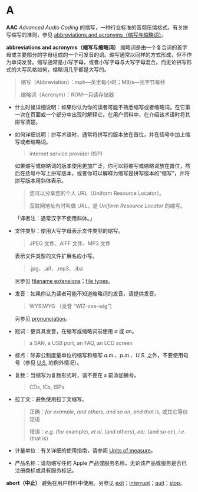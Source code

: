 # A

**AAC** *Advanced Audio Coding* 的缩写，一种行业标准的音频压缩格式。有关拼写缩写的准则，参见 [abbreviations and acronyms（缩写与缩略词）](A.md)。

**abbreviations and acronyms（缩写与缩略词）** 缩略词是由一个复合词的首字母或主要部分的字母组成的一个可发音的词。缩写通常以同样的方式形成，但不作为单词发音。缩写通常是小写字母，或者小写字母与大写字母混合。而无论拼写形式的大写风格如何，缩略词几乎都是大写的。

> 缩写（Abbreviation）：mph—英里每小时；MB/s—兆字节每秒
>
> 缩略词（Acronym）：ROM—只读存储器

* 什么时候详细说明：如果你认为你的读者可能不熟悉缩写或者缩略词，在它第一次在页面或一个部分中出现时解释它。在用户资料中，在介绍该术语时将其拼写清楚。

* 如何详细说明：拼写术语时，通常将拼写的版本放在首位，并在括号中加上缩写或者缩略词。

    > internet service provider (ISP)

    如果缩写或缩略词的版本使用更加广泛，你可以将缩写或缩略词放在首位，然后在括号中写上拼写版本，或者你可以解释为缩写是拼写版本的“缩写”，并将拼写版本用斜体表示。

    > 您可以分享您的个人 URL（Uniform Resource Locator）。
    >
    > 互联网地址有时叫做 URL，是 *Uniform Resource Locator* 的缩写。

    「译者注：通常汉字不使用斜体。」

* 文件类型：使用大写字母表示文件类型的缩写。
    > JPEG 文件、AIFF 文件、MP3 文件

    表示文件类型的文件扩展名应小写。

    > .jpg、.aif、.mp3、.iba

    另参见 [filename extensions](https://help.apple.com/applestyleguide/#/apsg1d47a4df?sub=apd72b81dda6)；[file types](https://help.apple.com/applestyleguide/#/apsg1d47a4df?sub=apda21bcd9c8eb64)。

* 发音：如果你认为读者可能不知道缩略词的发音，请提供发音。
  
    > WYSIWYG （发音 “WIZ-zee-wig”）

    另参见 [pronunciation](https://help.apple.com/applestyleguide/#/apsg4473eab0?sub=apd62d574a741894)。

* 冠词：更具其发音，在缩写或缩略词前使用 *a* 或 *an*。

    > a SAN, a USB port, an FAQ, an LCD screen

* 标点：除非公制度量单位的缩写和缩写 *a.m.*、*p.m.*、*U.S.* 之外，不要使用句号（参见 [U.S.](https://help.apple.com/applestyleguide/#/apsg45c3b57e?sub=apd04272d359ae64) 的例外情况）。

* 复数：当缩写为复数形式时，请不要在 *s* 前添加撇号。

    > CDs, ICs, ISPs

* 拉丁文：避免使用拉丁文缩写。

    > 正确：*for example*, *and others*, *and so on*, *and that is*, 或其它等价短语
    >
    > 错误：*e.g.* (for example), *et al.* (and others), *etc.* (and so on), *i.e.* (that is)

* 计量单位：有关详细的使用指南，请参阅 [Units of measure](https://help.apple.com/applestyleguide/#/apsg6ae856d6)。

* 产品名称：请勿缩写任何 Apple 产品或服务名称，无论该产品或服务是否已注册商标或具有服务标记。

**abort（中止）** 避免在用户材料中使用。另参见 [exit](https://help.apple.com/applestyleguide/#/apsg076a7313?sub=apda938253106134)；[interrupt](https://help.apple.com/applestyleguide/#/apsg346ef241?sub=apd2175bc2ed8fa4)；[quit](https://help.apple.com/applestyleguide/#/apsg38496e66?sub=apd82adbb46586d4)；[stop](https://help.apple.com/applestyleguide/#/apsge70df12b?sub=apdca9bcb3915724)。
